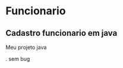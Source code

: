 Funcionario
===========

Cadastro funcionario em java
----------------------------

Meu projeto java

  . sem bug


